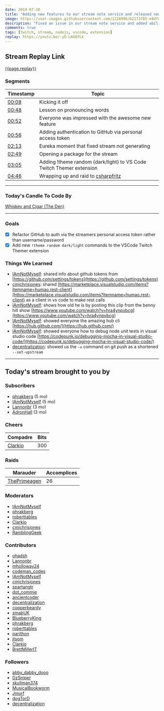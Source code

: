```yaml
---
date: 2019-07-30 
title: "Adding new features to our stream note service and released new version of our VS code extension"
image: https://user-images.githubusercontent.com/1228996/62173785-e8dfe200-b2fc-11e9-9a5d-85875df1aa8a.png
description: "Fixed an issue in our stream note service and added ability to access GitHub via a personal access token.  Then released a new feature for our VS Code extension, Twitch Themer."
comments: true
tags: [twitch, stream, nodejs, vscode, extension]
replay: https://youtu.be/-yO-LAG8fLk
---
```


## Stream Replay Link

[{{page.replay}}]({{page.replay}})

<!--more-->

### Segments

| Timestamp | Topic
| ---       | ---
| [00:08]({{page.replay}}?t=480)   | Kicking it off |
| [00:48]({{page.replay}}?t=2880)   | Lesson on pronouncing words |
| [00:52]({{page.replay}}?t=3120)       | Everyone was impressed with the awesome new feature |
| [00:56]({{page.replay}}?t=3360)       | Adding authentication to GitHub via personal access token |
| [02:13]({{page.replay}}?t=7980)       | Eureka moment that fixed stream not generating |
| [02:49]({{page.replay}}?t=10140)       | Opening a package for the stream |
| [03:05]({{page.replay}}?t=11100)       | Adding !theme random {dark/light} to VS Code Twitch Themer extension |
| [04:46]({{page.replay}}?t=17160)       | Wrapping up and raid to [csharpfritz](https://twitch.tv/csharpfritz)

---

### Today's Candle To Code By

[Whiskey and Cigar (The Den)](https://amzn.to/30ttzO6)

---

### Goals

- [x] Refactor GitHub to auth via the streamers personal access token rather than username/password
- [x] Add new `!theme random dark/light` commands to the VSCode Twitch Themer extension

### Things We Learned

- [IAmNotMyself](https://twitch.tv/iamnotmyself): shared info about github tokens from [https://github.com/settings/tokens](https://github.com/settings/tokens)
- [cmjchrisjones](https://twitch.tv/cmjchrisjones): shared [https://marketplace.visualstudio.com/items?itemname=humao.rest-client](https://marketplace.visualstudio.com/items?itemname=humao.rest-client) as a client in vs code to make rest calls
- [IAmNotMyself](https://twitch.tv/iamnotmyself): shows how old he is by posting this clip from the benny hill show [https://www.youtube.com/watch?v=hra4ynpvbcg](https://www.youtube.com/watch?v=hra4ynpvbcg)
- [IAmNotMyself](https://twitch.tv/iamnotmyself): showed everyone the amazing hub cli [https://hub.github.com/](https://hub.github.com/)
- [IAmNotMyself](https://twitch.tv/iamnotmyself): showed everyone how to debug node unit tests in visual studio code [https://codepunk.io/debugging-mocha-in-visual-studio-code/](https://codepunk.io/debugging-mocha-in-visual-studio-code/)
- [decentralization](https://twitch.tv/decentralization): showed us the `-u` command on git push as a shortened `--set-upstream`

---

## Today's stream brought to you by

### Subscribers

- [phrakberg](https://twitch.tv/phrakberg) (5 mo)
- [IAmNotMyself](https://twitch.tv/iamnotmyself) (5 mo)
- [Lannonbr](https://twitch.tv/lannonbr) (3 mo)
- [AdronHall](https://twitch.tv/adronhall) (3 mo)

### Cheers

| Compadre            | Bits        |
| ---                 | ---         |
| [Clarkio](https://twitch.tv/clarkio) | 300 |

### Raids

| Marauder            | Accomplices |
| ---                 | ---         |
| [ThePrimeagen](https://twitch.tv/theprimeagen) | 26 |

### Moderators

- [IAmNotMyself](https://twitch.tv/iamnotmyself)
- [phrakberg](https://twitch.tv/phrakberg)
- [roberttables](https://twitch.tv/roberttables)
- [Clarkio](https://twitch.tv/clarkio)
- [cmjchrisjones](https://twitch.tv/cmjchrisjones)
- [RamblingGeek](https://twitch.tv/ramblinggeek)

### Contributors

- [ohadsh](https://twitch.tv/ohadsh)
- [Lannonbr](https://twitch.tv/lannonbr)
- [mholloway24](https://twitch.tv/mholloway24)
- [codeman_codes](https://twitch.tv/codeman_codes)
- [IAmNotMyself](https://twitch.tv/iamnotmyself)
- [cmjchrisjones](https://twitch.tv/cmjchrisjones)
- [spartangtr](https://twitch.tv/spartangtr)
- [dot_commie](https://twitch.tv/dot_commie)
- [ancientcoder](https://twitch.tv/ancientcoder)
- [decentralization](https://twitch.tv/decentralization)
- [copperbeardy](https://twitch.tv/copperbeardy)
- [smabUK](https://twitch.tv/smabuk)
- [BlueberryKing](https://twitch.tv/blueberryking)
- [phrakberg](https://twitch.tv/phrakberg)
- [roberttables](https://twitch.tv/roberttables)
- [parithon](https://twitch.tv/parithon)
- [jtsom](https://twitch.tv/jtsom)
- [Clarkio](https://twitch.tv/clarkio)
- [BrettMillerIT](https://twitch.tv/brettmillerit)

### Followers

- [abby_dabby_dooo](https://twitch.tv/abby_dabby_dooo)
- [DzSniper](https://twitch.tv/DzSniper)
- [skullman374](https://twitch.tv/skullman374)
- [MusicalBookworm](https://twitch.tv/musicalbookworm)
- [Jmurf](https://twitch.tv/jmurf)
- [dogTorD](https://twitch.tv/dogTorD)
- [decentralization](https://twitch.tv/decentralization)
